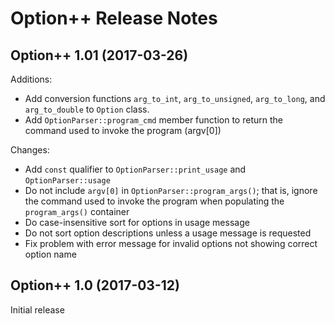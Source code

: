 Option++ Release Notes
======================

Option++ 1.01 (2017-03-26)
--------------------------

Additions:

* Add conversion functions `arg_to_int`, `arg_to_unsigned`, `arg_to_long`,
  and `arg_to_double` to `Option` class.
* Add `OptionParser::program_cmd` member function to return the command used
  to invoke the program (argv[0])

Changes:

* Add `const` qualifier to `OptionParser::print_usage` and
  `OptionParser::usage`
* Do not include `argv[0]` in `OptionParser::program_args()`; that is,
  ignore the command used to invoke the program when populating the
  `program_args()` container
* Do case-insensitive sort for options in usage message
* Do not sort option descriptions unless a usage message is requested
* Fix problem with error message for invalid options not showing correct
  option name


Option++ 1.0 (2017-03-12)
-------------------------

Initial release
